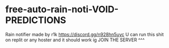 # free-auto-rain-noti-VOID-PREDICTIONS
Rain notifier made by r1k https://discord.gg/n928hn5uyc
U can run this shit on replit or any hoster and it should work ig JOIN THE SERVER ^^^
